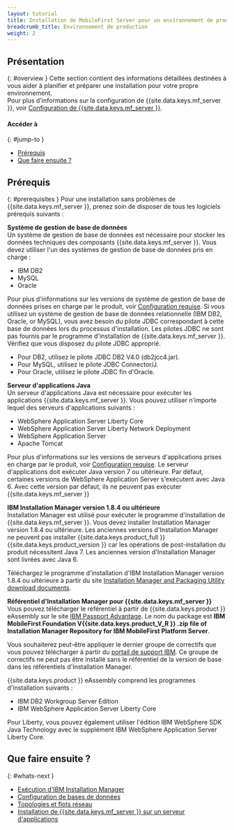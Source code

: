 ```yaml
---
layout: tutorial
title: Installation de MobileFirst Server pour un environnement de production
breadcrumb_title: Environnement de production
weight: 2
---
```

<!-- NLS_CHARSET=UTF-8 -->
## Présentation
{: #overview }
Cette section contient des informations détaillées destinées à vous aider à planifier et préparer une installation pour votre propre environnement.   
Pour plus d'informations sur la configuration de {{site.data.keys.mf_server }}, voir [Configuration de {{site.data.keys.mf_server }}](server-configuration).

#### Accéder à
{: #jump-to }

* [Prérequis](#prerequisites)
* [Que faire ensuite ?](#whats-next)

## Prérequis
{: #prerequisites }
Pour une installation sans problèmes de {{site.data.keys.mf_server }}, prenez soin de disposer de tous les logiciels prérequis suivants : 

**Système de gestion de base de données**  
Un système de gestion de base de données est nécessaire pour stocker les données techniques des composants {{site.data.keys.mf_server }}. Vous devez utiliser l'un des systèmes de gestion de base de données pris en charge : 

* IBM DB2 
* MySQL
* Oracle

Pour plus d'informations sur les versions de système de gestion de base de données prises en charge par le produit, voir [Configuration requise](../../product-overview/requirements). Si vous utilisez un système de gestion de base de données relationnelle (IBM DB2, Oracle, or MySQL), vous avez besoin du pilote JDBC correspondant à cette base de données lors du processus d'installation. Les pilotes JDBC ne sont pas fournis par le programme d'installation de {{site.data.keys.mf_server }}. Vérifiez que vous disposez du pilote JDBC approprié. 

* Pour DB2, utilisez le pilote JDBC DB2 V4.0 (db2jcc4.jar).
* Pour MySQL, utilisez le pilote JDBC Connector/J. 
* Pour Oracle, utilisez le pilote JDBC fin d'Oracle. 

**Serveur d'applications Java**  
Un serveur d'applications Java est nécessaire pour exécuter les applications {{site.data.keys.mf_server }}. Vous pouvez utiliser n'importe lequel des serveurs d'applications suivants :

* WebSphere  Application Server Liberty Core
* WebSphere Application Server Liberty Network Deployment
* WebSphere Application Server
* Apache Tomcat

Pour plus d'informations sur les versions de serveurs d'applications prises en charge par le produit, voir [Configuration requise](../../product-overview/requirements). Le serveur d'applications doit exécuter Java version 7 ou ultérieure. Par défaut, certaines versions de WebSphere Application Server s'exécutent avec Java 6. Avec cette version par défaut, ils ne peuvent pas exécuter {{site.data.keys.mf_server }}

**IBM Installation Manager version 1.8.4 ou ultérieure**  
Installation Manager est utilisé pour exécuter le programme d'installation de {{site.data.keys.mf_server }}. Vous devez installer Installation Manager version 1.8.4 ou ultérieure. Les anciennes versions d'Installation Manager ne peuvent pas installer {{site.data.keys.product_full }} {{site.data.keys.product_version }} car les opérations de post-installation du produit nécessitent Java 7. Les anciennes version d'Installation Manager sont livrées avec Java 6.

Téléchargez le programme d'installation d'IBM Installation Manager version 1.8.4 ou ultérieure à partir du site [Installation Manager and Packaging Utility download documents](http://www.ibm.com/support/docview.wss?uid=swg27025142).

**Référentiel d'Installation Manager pour {{site.data.keys.mf_server }}**  
Vous pouvez télécharger le référentiel à partir de {{site.data.keys.product }} eAssembly sur le site [IBM Passport Advantage](http://www.ibm.com/software/passportadvantage/pao_customers.htm). Le nom du package est **IBM MobileFirst Foundation V{{site.data.keys.product_V_R }} .zip file of Installation Manager Repository for IBM MobileFirst Platform Server**.

Vous souhaiterez peut-être appliquer le dernier groupe de correctifs que vous pouvez télécharger à partir du [portail de support IBM](http://www.ibm.com/support/entry/portal/product/other_software/ibm_mobilefirst_platform_foundation). Ce groupe de correctifs ne peut pas être installé sans le référentiel de la version de base dans les référentiels d'Installation Manager.

{{site.data.keys.product }} eAssembly comprend les programmes d'installation suivants :

* IBM DB2 Workgroup Server Edition
* IBM WebSphere Application Server Liberty Core

Pour Liberty, vous pouvez également utiliser l'édition IBM WebSphere SDK Java Technology avec le supplément IBM WebSphere Application Server Liberty Core. 

## Que faire ensuite ?
{: #whats-next }

* [Exécution d'IBM Installation Manager](installation-manager)
* [Configuration de bases de données](databases)
* [Topologies et flots réseau](topologies)
* [Installation de {{site.data.keys.mf_server }} sur un serveur d'applications](appserver)
